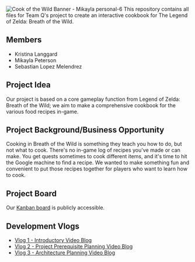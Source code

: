 
![Cook of the Wild Banner - Mikayla personal-6](https://user-images.githubusercontent.com/98986881/204672844-57e8f5a0-426b-4b6a-8922-01e12b4796ae.png)
This repository contains all files for Team Q's project to create an interactive cookbook for The Legend of Zelda: Breath of the Wild.

## Members
* Kristina Langgard
* Mikayla Peterson
* Sebastian Lopez Melendrez

## Project Idea
Our project is based on a core gameplay function from Legend of Zelda: Breath of the Wild; we aim to make a comprehensive cookbook for the various food recipes in-game.

## Project Background/Business Opportunity
Cooking in Breath of the Wild is something they teach you how to do, but not what to cook. There's no in-game log of recipes you've made or can make. You get quests sometimes to cook different items, and it's time to hit the Google machine to find a recipe. We wanted to make something fun and convenient to put those recipes together for players who want to learn how to cook.

## Project Board
Our [Kanban board](https://github.com/users/mikaylapeterson/projects/1/views/2) is publicly accessible.

## Development Vlogs
* [Vlog 1 - Introductory Video Blog](https://www.youtube.com/watch?v=y6P_IQRw4kA)
* [Vlog 2 - Project Prerequisite Planning Video Blog](https://www.youtube.com/watch?v=y76x3Y3pgCM)
* [Vlog 3 - Architecture Planning Video Blog](https://youtu.be/rDep7OU-igI)
